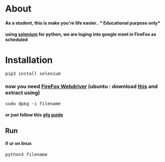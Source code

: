 <h1>About</h1>
<h4>As a student, this is make you're life easier.. * Educational purpose only* </h4>
<h4>using  <a href="https://www.selenium.dev/">selenium</a> for python, we are loging into google meet in FireFox as scheduled </h4>

<h1>Installation</h1>
<pre>pip3 install selenium </pre>
<h3>now you need  <a href="https://github.com/mozilla/geckodriver/releases">FireFox Webdriver</a> (ubuntu : download <a href="https://github.com/mozilla/geckodriver/releases/download/v0.29.1/geckodriver-v0.29.1-linux64.tar.gz">this</a> and extract using)</h3>
<pre>sudo dpkg -i filename</pre>
<h4>or just follow this <a href="https://www.geeksforgeeks.org/selenium-python-introduction-and-installation/">gfg guide</a></h4>


<h2>Run</h2>
<h4>if ur on linux</h4>
<pre>python3 filename </pre>